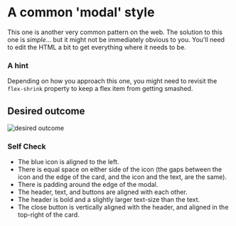 # A common 'modal' style
This one is another very common pattern on the web. The solution to this 
one is _simple_... but it might not be immediately obvious to you. You'll need to 
edit the HTML a bit to get everything where it needs to be.

### A hint
Depending on how you approach this one, you might need to revisit 
the `flex-shrink` property to keep a flex item from getting smashed.

## Desired outcome

![desired outcome](./desired-outcome.png)

### Self Check

- The blue icon is aligned to the left.
- There is equal space on either side of the icon (the gaps between the icon and 
the edge of the card, and the icon and the text, are the same).
- There is padding around the edge of the modal.
- The header, text, and buttons are aligned with each other.
- The header is bold and a slightly larger text-size than the text.
- The close button is vertically aligned with the header, and aligned in the 
top-right of the card.
